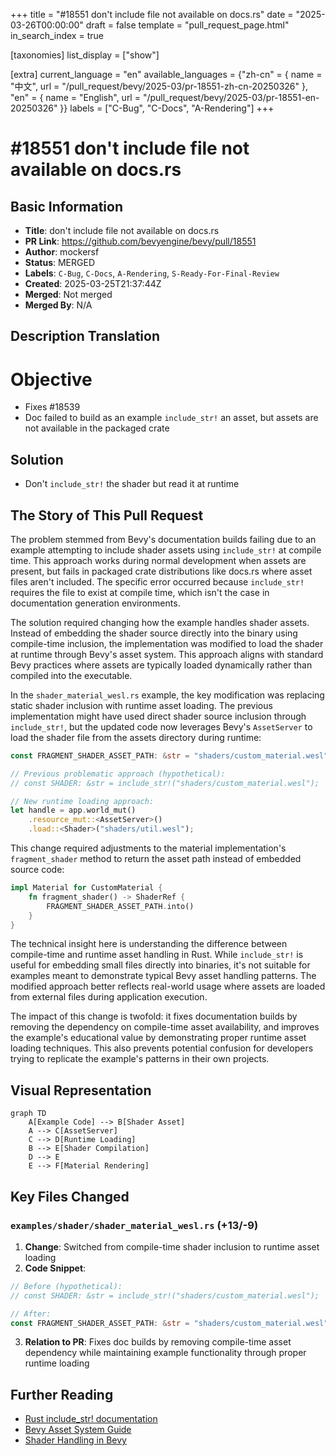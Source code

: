 +++
title = "#18551 don't include file not available on docs.rs"
date = "2025-03-26T00:00:00"
draft = false
template = "pull_request_page.html"
in_search_index = true

[taxonomies]
list_display = ["show"]

[extra]
current_language = "en"
available_languages = {"zh-cn" = { name = "中文", url = "/pull_request/bevy/2025-03/pr-18551-zh-cn-20250326" }, "en" = { name = "English", url = "/pull_request/bevy/2025-03/pr-18551-en-20250326" }}
labels = ["C-Bug", "C-Docs", "A-Rendering"]
+++

# #18551 don't include file not available on docs.rs

## Basic Information
- **Title**: don't include file not available on docs.rs
- **PR Link**: https://github.com/bevyengine/bevy/pull/18551
- **Author**: mockersf
- **Status**: MERGED
- **Labels**: `C-Bug`, `C-Docs`, `A-Rendering`, `S-Ready-For-Final-Review`
- **Created**: 2025-03-25T21:37:44Z
- **Merged**: Not merged
- **Merged By**: N/A

## Description Translation
# Objective

- Fixes #18539 
- Doc failed to build as an example `include_str!` an asset, but assets are not available in the packaged crate

## Solution

- Don't `include_str!` the shader but read it at runtime

## The Story of This Pull Request

The problem stemmed from Bevy's documentation builds failing due to an example attempting to include shader assets using `include_str!` at compile time. This approach works during normal development when assets are present, but fails in packaged crate distributions like docs.rs where asset files aren't included. The specific error occurred because `include_str!` requires the file to exist at compile time, which isn't the case in documentation generation environments.

The solution required changing how the example handles shader assets. Instead of embedding the shader source directly into the binary using compile-time inclusion, the implementation was modified to load the shader at runtime through Bevy's asset system. This approach aligns with standard Bevy practices where assets are typically loaded dynamically rather than compiled into the executable.

In the `shader_material_wesl.rs` example, the key modification was replacing static shader inclusion with runtime asset loading. The previous implementation might have used direct shader source inclusion through `include_str!`, but the updated code now leverages Bevy's `AssetServer` to load the shader file from the assets directory during runtime:

```rust
const FRAGMENT_SHADER_ASSET_PATH: &str = "shaders/custom_material.wesl";

// Previous problematic approach (hypothetical):
// const SHADER: &str = include_str!("shaders/custom_material.wesl");

// New runtime loading approach:
let handle = app.world_mut()
    .resource_mut::<AssetServer>()
    .load::<Shader>("shaders/util.wesl");
```

This change required adjustments to the material implementation's `fragment_shader` method to return the asset path instead of embedded source code:

```rust
impl Material for CustomMaterial {
    fn fragment_shader() -> ShaderRef {
        FRAGMENT_SHADER_ASSET_PATH.into()
    }
}
```

The technical insight here is understanding the difference between compile-time and runtime asset handling in Rust. While `include_str!` is useful for embedding small files directly into binaries, it's not suitable for examples meant to demonstrate typical Bevy asset handling patterns. The modified approach better reflects real-world usage where assets are loaded from external files during application execution.

The impact of this change is twofold: it fixes documentation builds by removing the dependency on compile-time asset availability, and improves the example's educational value by demonstrating proper runtime asset loading techniques. This also prevents potential confusion for developers trying to replicate the example's patterns in their own projects.

## Visual Representation

```mermaid
graph TD
    A[Example Code] --> B[Shader Asset]
    A --> C[AssetServer]
    C --> D[Runtime Loading]
    B --> E[Shader Compilation]
    D --> E
    E --> F[Material Rendering]
```

## Key Files Changed

### `examples/shader/shader_material_wesl.rs` (+13/-9)
1. **Change**: Switched from compile-time shader inclusion to runtime asset loading
2. **Code Snippet**:
```rust
// Before (hypothetical):
// const SHADER: &str = include_str!("shaders/custom_material.wesl");

// After:
const FRAGMENT_SHADER_ASSET_PATH: &str = "shaders/custom_material.wesl";
```
3. **Relation to PR**: Fixes doc builds by removing compile-time asset dependency while maintaining example functionality through proper runtime loading

## Further Reading
- [Rust include_str! documentation](https://doc.rust-lang.org/std/macro.include_str.html)
- [Bevy Asset System Guide](https://bevyengine.org/learn/book/getting-started/assets/)
- [Shader Handling in Bevy](https://bevyengine.org/examples/Shaders/shader-material/)